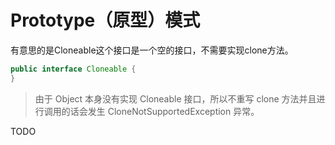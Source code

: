 # Prototype（原型）模式

有意思的是Cloneable这个接口是一个空的接口，不需要实现clone方法。

```java
public interface Cloneable {
}
```


> 由于 Object 本身没有实现 Cloneable 接口，所以不重写 clone 方法并且进行调用的话会发生 CloneNotSupportedException 异常。

TODO